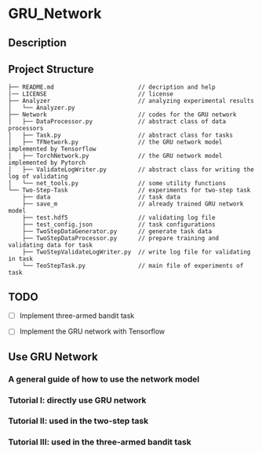 # GRU_Network

## Description

## Project Structure
    ├── README.md                        // decription and help
    |── LICENSE                          // license
    ├── Analyzer                         // analyzing experimental results
    │   └── Analyzer.py            
    ├── Network                          // codes for the GRU network
    │   ├── DataProcessor.py             // abstract class of data processors
    │   ├── Task.py                      // abstract class for tasks
    │   ├── TFNetwork.py                 // the GRU network model implemented by Tensorflow
    │   ├── TorchNetwork.py              // the GRU network model implemented by Pytorch
    │   ├── ValidateLogWriter.py         // abstract class for writing the log of validating
    │   └── net_tools.py                 // some utility functions
    └── Two-Step-Task                    // experiments for two-step task
        ├── data                         // task data
        ├── save_m                       // already trained GRU network model
        ├── test.hdf5                    // validating log file
        ├── test_config.json             // task configurations
        ├── TwoStepDataGenerator.py      // generate task data
        ├── TwoStepDataProcessor.py      // prepare training and validating data for task
        ├── TwoStepValidateLogWriter.py  // write log file for validating in task
        └── TeoStepTask.py               // main file of experiments of task
    
## TODO
  - [ ] Implement  three-armed bandit task
  - [ ] Implement the GRU network with Tensorflow
  
  
## Use GRU Network

### A general guide of how to use the network model

### Tutorial I: directly use GRU network
 
### Tutorial II: used in the two-step task

### Tutorial III: used in the three-armed bandit task